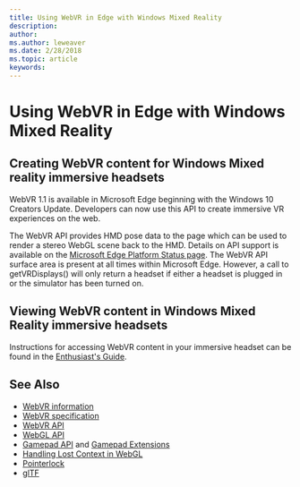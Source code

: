 ```yaml
---
title: Using WebVR in Edge with Windows Mixed Reality
description: 
author: 
ms.author: leweaver
ms.date: 2/28/2018
ms.topic: article
keywords: 
---
```




# Using WebVR in Edge with Windows Mixed Reality

## Creating WebVR content for Windows Mixed reality immersive headsets

WebVR 1.1 is available in Microsoft Edge beginning with the Windows 10 Creators Update. Developers can now use this API to create immersive VR experiences on the web.

The WebVR API provides HMD pose data to the page which can be used to render a stereo WebGL scene back to the HMD. Details on API support is available on the [Microsoft Edge Platform Status page](https://developer.microsoft.com/en-us/microsoft-edge/platform/status/webvr/). The WebVR API surface area is present at all times within Microsoft Edge. However, a call to getVRDisplays() will only return a headset if either a headset is plugged in or the simulator has been turned on.

## Viewing WebVR content in Windows Mixed Reality immersive headsets

Instructions for accessing WebVR content in your immersive headset can be found in the [Enthusiast's Guide](https://docs.microsoft.com/en-us/windows/mixed-reality/enthusiast-guide/webvr).

## See Also
* [WebVR information](http://webvr.info)
* [WebVR specification](https://w3c.github.io/webvr/)
* [WebVR API](https://msdn.microsoft.com/en-us/library/mt806281(v=vs.85).aspx)
* [WebGL API](https://msdn.microsoft.com/en-us/library/bg182648(v=vs.85).aspx)
* [Gamepad API](https://msdn.microsoft.com/en-us/library/dn743630(v=vs.85).aspx) and [Gamepad Extensions](https://w3c.github.io/gamepad/extensions.html)
* [Handling Lost Context in WebGL](https://www.khronos.org/webgl/wiki/HandlingContextLost)
* [Pointerlock](http://www.w3.org/TR/pointerlock/)
* [glTF](https://www.khronos.org/gltf)
